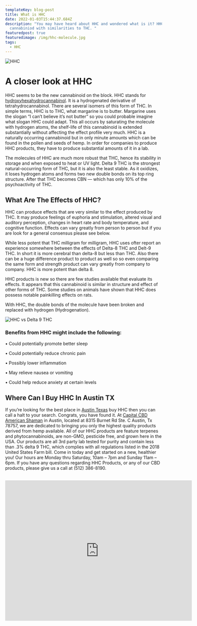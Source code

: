 ```yaml
---
templateKey: blog-post
title: What is HHC
date: 2022-01-03T15:44:37.684Z
description: "You may have heard about HHC and wondered what is it? HHC is
  cannabiniod with similarities to THC. "
featuredpost: true
featuredimage: /img/hhc-molecule.jpg
tags:
  - HHC
---
```

![HHC](/img/hhc-molecule.jpg "Legal alternative to Delta 9 THC")

# A closer look at HHC

HHC seems to be the new cannabinoid on the block.  HHC stands for [hydroxyhexahydrocannabinol](https://en.wikipedia.org/wiki/Hexahydrocannabinol). It is a hydrogenated derivative of tetrahydrocannabinol.  There are several isomers of this form of THC.  In simple terms, HHC is to THC, what margarine is to butter.  Margarine uses the slogan “I can’t believe it’s not butter” so you could probable imagine  what slogan HHC could adapt.  This all occurs by saturating the molecule with hydrogen atoms, the shelf-life of this cannabinoid is extended substantially without affecting the effect profile very much. HHC is a naturally occurring cannabinoid but in only minute amounts which can be found in the pollen and seeds of hemp. In order for companies to produce HHC products, they have to produce substantial amounts of it in a lab.

The molecules of HHC are much more robust that THC, hence its stability in storage and when exposed to heat or UV light.  Delta 9 THC  is the strongest natural-occurring form of THC, but it is also the least stable. As it oxidizes, it loses hydrogen atoms and forms two new double bonds on its top ring structure. After that THC becomes CBN — which has only 10% of the psychoactivity of THC.

## What Are The Effects of HHC?

HHC can produce effects that are very similar to the effect produced by THC. It may produce feelings of euphoria and stimulation, altered visual and auditory perception, changes in heart rate and body temperature, and cognitive function.  Effects can vary  greatly from person to person but if you are look for a general consensus please see below.

While less potent that THC milligram for milligram, HHC uses ofter report an experience somewhere between the effects of Delta-8 THC and Delt-9 THC.  In short it is more cerebral than delta-8 but less than THC. Also there can be a huge difference product to product as well so so even comparing the same form and strength product can vary greatly from company to company.  HHC is more potent than delta 8.

HHC products is new so there are few studies available that evaluate its effects.  It appears that this cannabinoid is similar in structure and effect of other forms of THC.  Some studies on animals have shown that HHC does possess notable painkilling effects on rats.

With HHC, the double bonds of the molecule have been broken and replaced with hydrogen (Hydrogenation).

![HHC vs Delta 9 THC](/img/hhc-vs-thc.jpg "Legal alternative to THC")

### Benefits from HHC might include the following:

•	Could potentially promote better sleep

•	Could potentially reduce chronic pain

•	Possibly lower inflammation

•	May relieve nausea or vomiting

•	Could help reduce anxiety at certain levels

## Where Can I Buy HHC In Austin TX

If you’re looking for the best place in [Austin Texas](https://en.wikipedia.org/wiki/Austin,_Texas) buy HHC then you can call a halt to your search. Congrats, you have found it.  At [Capital CBD American Shaman](https://g.page/r/CTBHlvJXVic0EAE) in Austin, located at 8315 Burnet Rd Ste. C Austin, Tx 78757, we are dedicated to bringing you only the highest quality products derived from hemp available.  All of our HHC products are feature terpenes and phytocannabinoids, are non-GMO, pesticide free, and grown here in the USA.  Our products are all 3rd party lab tested for purity and contain less than .3% delta 9 THC, which complies with all regulations listed in the 2018 United States Farm bill.  Come in today and get started on a new, healthier you!  Our hours are Monday thru Saturday, 10am – 7pm and Sunday 11am – 6pm. If you have any questions regarding HHC Products, or any of our CBD products, please give us a call at (512) 386-8190.

<br>

<center><iframe src="https://www.google.com/maps/embed?pb=!1m18!1m12!1m3!1d3442.5441840515764!2d-97.7283884!3d30.363901699999996!2m3!1f0!2f0!3f0!3m2!1i1024!2i768!4f13.1!3m3!1m2!1s0x8644cb31a4fe226f%3A0x34275657f2964730!2sCapital%20CBD%20American%20Shaman!5e0!3m2!1sen!2sus!4v1667507515248!5m2!1sen!2sus" width="600" height="450" style="border:0;" allowfullscreen="" loading="lazy" referrerpolicy="no-referrer-when-downgrade"></iframe><center/>